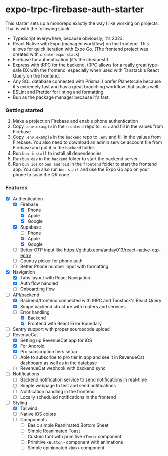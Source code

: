 # expo-trpc-firebase-auth-starter

This starter sets up a monorepo exactly the way I like working on projects. That is with the following stack:

- TypeScript everywhere, because obviously, it's 2023.
- React Native with Expo (managed workflow) on the frontend. This allows for quick iteration with Expo Go. (The frontend project was created with `create-expo-stack`)
- Firebase for authentication (it's the cheapest!)
- Express with tRPC for the backend. tRPC allows for a really great type-safe DX with the frontend, especially when used with Tanstack's React Query on the frontend.
- Any SQL database connected with Prisma. I prefer Planetscale because it's extremely fast and has a great branching workflow that scales well.
- ESLint and Prettier for linting and formatting.
- Bun as the package manager because it's fast.


### Getting started
1. Make a project on Firebase and enable phone authentication
2. Copy `.env.example` in the `frontend` repo to `.env` and fill in the values from Firebase
3. Copy `.env.example` in the `backend` repo to `.env` and fill in the values from Firebase. You also need to download an admin service account file from Firebase and put it in the `backend` folder.
4. Run `bun install` to install all dependencies
5. Run `bun dev` in the `backend` folder to start the backend server
6. Run `bun ios` or `bun android` in the `frontend` folder to start the frontend app. You can also run `bun start` and use the Expo Go app on your phone to scan the QR code.


### Features
- [x] Authentication
  - [x] Firebase
    - [x] Phone
    - [x] Apple
    - [x] Google
  - [x] Supabase
    - [ ] Phone
    - [x] Apple
    - [x] Google
  - [ ] Better OTP input like https://github.com/anday013/react-native-otp-entry
  - [ ] Country picker for phone auth
  - [ ] Better Phone number input with formatting 
- [x] Navigation
  - [x] Tabs layout with React Navigation
  - [x] Auth flow handled
  - [ ] Onboarding flow
- [ ] API/backend
  - [x] Backend/frontend connected with tRPC and Tanstack's React Query
  - [x] Simpe backend structure with routers and services
  - [ ] Error handling
    - [x] Backend
    - [x] Frontend with React Error Boundary

- [ ] Sentry support with proper sourcecode upload
- [ ] RevenueCat
  - [x] Setting up RevenueCat app for iOS
  - [x] For Android
  - [x] Pro subscription tiers setup
  - [ ] Able to subscribe to pro tier in app and see it in RevenueCat dashboard as well as in the database
  - [ ] RevenueCat webhook with backend sync
- [ ] Notifications
  - [ ] Backend notification service to send notifications in real-time
  - [ ] Simple webpage to test and send notifications
  - [ ] Notification handling in the frontend
  - [ ] Locally scheduled notifications in the frontend
- [ ] Styling
  - [x] Tailwind
  - [ ] Native iOS colors
  - [ ] Components
    - [ ] Basic simple Reanimated Bottom Sheet
    - [ ] Simple Reanimated Toast
    - [ ] Custom font with primitive `<Text>` component
    - [ ] Primitive `<Button>` component with animations
    - [ ] Simple opinionated `<Box>` component
